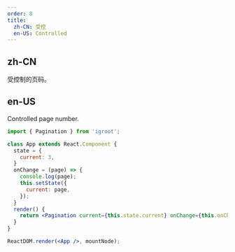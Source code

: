 ```yaml
---
order: 8
title:
  zh-CN: 受控
  en-US: Controlled
---
```


## zh-CN

受控制的页码。

## en-US

Controlled page number.

````jsx
import { Pagination } from 'igroot';

class App extends React.Component {
  state = {
    current: 3,
  }
  onChange = (page) => {
    console.log(page);
    this.setState({
      current: page,
    });
  }
  render() {
    return <Pagination current={this.state.current} onChange={this.onChange} total={50} />;
  }
}

ReactDOM.render(<App />, mountNode);
````
